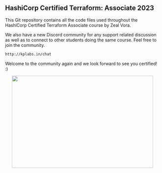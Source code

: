 ## HashiCorp Certified Terraform: Associate 2023

This Git repository contains all the code files used throughout the HashiCorp Certified Terraform Associate course by Zeal Vora.

We also have a new Discord community for any support related discussion as well as to connect to other students doing the same course. Feel free to join the community.

```sh
http://kplabs.in/chat
```

Welcome to the community again and we look forward to see you certified! :)

<p align="center">
  <img width="460" height="300" src="https://i.ibb.co/b3jFkkk/discord-terraform.png">
</p>
